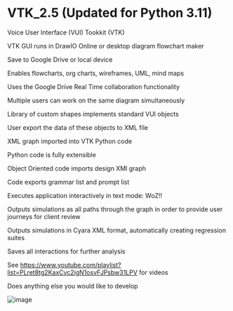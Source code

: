 # VTK_2.5 (Updated for Python 3.11)

Voice User Interface (VUI) Tookkit (VTK)

VTK GUI runs in DrawIO Online or desktop diagram flowchart maker

Save to Google Drive or local device 

Enables flowcharts, org charts, wireframes, UML, mind maps 

Uses the Google Drive Real Time collaboration functionality

Multiple users can work on the same diagram simultaneously

Library of custom shapes implements standard VUI objects

User export the data of these objects to XML file

XML graph imported into VTK Python code

Python code is fully extensible

Object Oriented code imports design XMl graph

Code exports grammar list and prompt list

Executes application interactively in text mode: WoZ!!

Outputs simulations as all paths through the graph in order to provide user journeys for client review

Outputs simulations in Cyara XML format, automatically creating regression suites

Saves all interactions for further analysis

See https://www.youtube.com/playlist?list=PLret8tg2KaxCvc2igN1osvFJPsbw31LPV for videos

Does anything else you would like to develop

![image](https://user-images.githubusercontent.com/4125959/131185869-f63c274a-be72-4926-8f0f-0f366115f01e.png)


